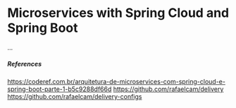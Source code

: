 # Microservices with Spring Cloud and Spring Boot

...

##### References

https://coderef.com.br/arquitetura-de-microservices-com-spring-cloud-e-spring-boot-parte-1-b5c9288df66d
https://github.com/rafaelcam/delivery
https://github.com/rafaelcam/delivery-configs